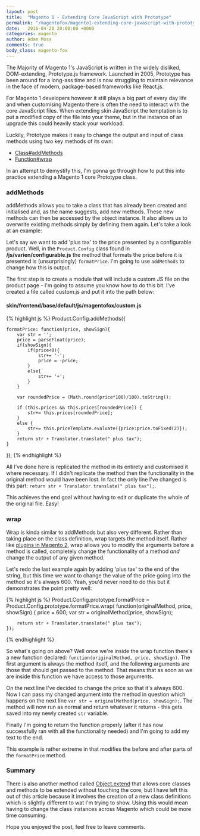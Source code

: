 ```yaml
---
layout: post
title:  "Magento 1 - Extending Core JavaScript with Prototype"
permalink: "/magentofox/magento1-extending-core-javascript-with-prototype/"
date:   2016-04-20 20:00:00 +0000
categories: magento
author: Adam Moss
comments: true
body_class: magento-fox
---
```


The Majority of Magento 1's JavaScript is written in the widely disliked, DOM-extending, Prototype.js framework. Launched in 2005, Prototype has been around for a long-ass time and is now struggling to maintain relevance in the face of modern, package-based frameworks like React.js.

For Magento 1 developers however it still plays a big part of every day life and when customising Magento there is often the need to interact with the core JavaScript files. When extending skin JavaScript the temptation is to put a modified copy of the file into your theme, but in the instance of an upgrade this could heavily stack your workload.

Luckily, Prototype makes it easy to change the output and input of class methods using two key methods of its own:

- [Class#addMethods](http://api.prototypejs.org/language/Class/prototype/addMethods/)
- [Function#wrap](http://prototypejs.org/doc/latest/language/Function/prototype/wrap/)

In an attempt to demystify this, I'm gonna go through how to put this into practice extending a Magento 1 core Prototype class.

### addMethods

addMethods allows you to take a class that has already been created and initialised and, as the name suggests, add new methods. These new methods can then be accessed by the object instance. It also allows us to overwrite existing methods simply by defining them again. Let's take a look at an example:

Let's say we want to add 'plus tax' to the price presented by a configurable product. Well, in the `Product.Config` class found in **/js/varien/configurable.js** the method that formats the price before it is presented is (unsurprisingly) `formatPrice`. I'm going to use `addMethods` to change how this is output.

The first step is to create a module that will include a custom JS file on the product page - I'm going to assume you know how to do this bit. I've created a file called custom.js and put it into the path below:

#### skin/frontend/base/default/js/magentofox/custom.js

{% highlight js %}
Product.Config.addMethods({

    formatPrice: function(price, showSign){
        var str = '';
        price = parseFloat(price);
        if(showSign){
            if(price<0){
                str+= '-';
                price = -price;
            }
            else{
                str+= '+';
            }
        }

        var roundedPrice = (Math.round(price*100)/100).toString();

        if (this.prices && this.prices[roundedPrice]) {
            str+= this.prices[roundedPrice];
        }
        else {
            str+= this.priceTemplate.evaluate({price:price.toFixed(2)});
        }
        return str + Translator.translate(" plus tax");
    }
});
{% endhighlight %}

All I've done here is replicated the method in its entirety and customised it where necessary. If I didn't replicate the method then the functionality in the original method would have been lost. In fact the only line I've changed is this part: `return str + Translator.translate(" plus tax");`. 

This achieves the end goal without having to edit or duplicate the whole of the original file. Easy!

### wrap

Wrap is kinda similar to addMethods but also very different. Rather than taking place on the class definition, wrap targets the method itself. Rather like [plugins in Magento 2](/magentofox/magento-2-basics-part-6-using-plugins/), wrap allows you to modify the arguments before a method is called, completely change the functionality of a method *and* change the output of any given method.

Let's redo the last example again by adding 'plus tax' to the end of the string, but this time we want to change the value of the price going into the method so it's always 600. Yeah, you'd never need to do this but it demonstrates the point pretty well:

{% highlight js %}
Product.Config.prototype.formatPrice = Product.Config.prototype.formatPrice.wrap(
    function(originalMethod, price, showSign) {
        price = 600;
        var str = originalMethod(price, showSign);

        return str + Translator.translate(" plus tax");
    });
{% endhighlight %}

So what's going on above? Well once we're inside the wrap function there's a new function declared: `function(originalMethod, price, showSign)`. The first argument is always the method itself, and the following arguments are those that should get passed to the method. That means that as soon as we are inside this function we have access to those arguments.

On the next line I've decided to change the price so that it's always 600. Now I can pass my changed argument into the method in question which happens on the next line `var str = originalMethod(price, showSign);`. The method will now run as normal and return whatever it returns - this gets saved into my newly created `str` variable.

Finally I'm going to return the function properly (after it has now successfully ran with all the functionality needed) and I'm going to add my text to the end.

This example is rather extreme in that modifies the before and after parts of the `formatPrice` method.

### Summary

There is also another method called [Object.extend](http://api.prototypejs.org/language/Object/extend/) that allows core classes and methods to be extended without touching the core, but I have left this out of this article because it involves the creation of a new class definitions which is slightly different to wat I'm trying to show. Using this would mean having to change the class instances across Magento which could be more time consuming.

Hope you enjoyed the post, feel free to leave comments.